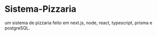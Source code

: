 # Sistema-Pizzaria
um sistema de pizzaria feito em next.js, node, react, typescript, prisma e postgreSQL.

